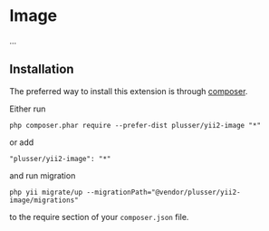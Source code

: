 Image
====
...

Installation
------------

The preferred way to install this extension is through [composer](http://getcomposer.org/download/).

Either run

```
php composer.phar require --prefer-dist plusser/yii2-image "*"
```

or add

```
"plusser/yii2-image": "*"
```

and run migration

```
php yii migrate/up --migrationPath="@vendor/plusser/yii2-image/migrations"
```

to the require section of your `composer.json` file.
